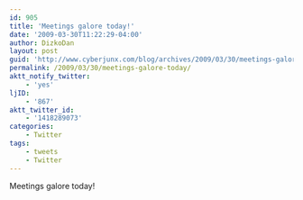 ```yaml
---
id: 905
title: 'Meetings galore today!'
date: '2009-03-30T11:22:29-04:00'
author: DizkoDan
layout: post
guid: 'http://www.cyberjunx.com/blog/archives/2009/03/30/meetings-galore-today/'
permalink: /2009/03/30/meetings-galore-today/
aktt_notify_twitter:
    - 'yes'
ljID:
    - '867'
aktt_twitter_id:
    - '1418289073'
categories:
    - Twitter
tags:
    - tweets
    - Twitter
---
```


Meetings galore today!